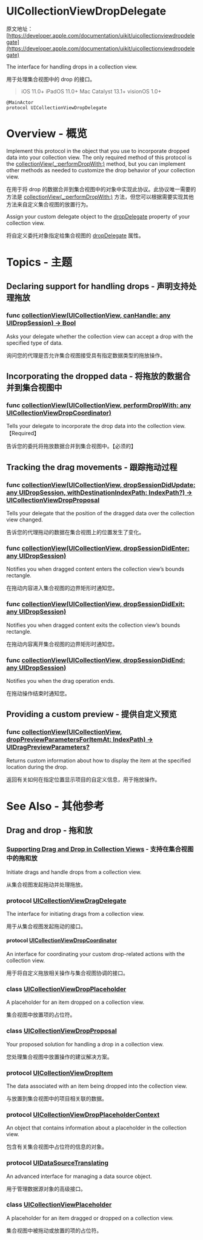 # UICollectionViewDropDelegate

原文地址：
[https://developer.apple.com/documentation/uikit/uicollectionviewdropdelegate](https://developer.apple.com/documentation/uikit/uicollectionviewdropdelegate)

The interface for handling drops in a collection view.

用于处理集合视图中的 drop 的接口。

> iOS 11.0+
iPadOS 11.0+
Mac Catalyst 13.1+
visionOS 1.0+

```
@MainActor
protocol UICollectionViewDropDelegate
```

# Overview - 概览

Implement this protocol in the object that you use to incorporate dropped data into your collection view. The only required method of this protocol is the [collectionView(_:performDropWith:)](https://developer.apple.com/documentation/uikit/uicollectionviewdropdelegate/2897304-collectionview) method, but you can implement other methods as needed to customize the drop behavior of your collection view.

在用于将 drop 的数据合并到集合视图中的对象中实现此协议。此协议唯一需要的方法是 [collectionView(_:performDropWith:)](https://developer.apple.com/documentation/uikit/uicollectionviewdropdelegate/2897304-collectionview) 方法，但您可以根据需要实现其他方法来自定义集合视图的放置行为。

Assign your custom delegate object to the [dropDelegate](https://developer.apple.com/documentation/uikit/uicollectionview/2897491-dropdelegate) property of your collection view.

将自定义委托对象指定给集合视图的 [dropDelegate](https://developer.apple.com/documentation/uikit/uicollectionview/2897491-dropdelegate) 属性。

# Topics - 主题

## Declaring support for handling drops - 声明支持处理拖放

### func [collectionView(UICollectionView, canHandle: any UIDropSession) -> Bool](https://developer.apple.com/documentation/uikit/uicollectionviewdropdelegate/2897386-collectionview)

Asks your delegate whether the collection view can accept a drop with the specified type of data.

询问您的代理是否允许集合视图接受具有指定数据类型的拖放操作。

## Incorporating the dropped data - 将拖放的数据合并到集合视图中

### func [collectionView(UICollectionView, performDropWith: any UICollectionViewDropCoordinator)](https://developer.apple.com/documentation/uikit/uicollectionviewdropdelegate/2897304-collectionview) 

Tells your delegate to incorporate the drop data into the collection view.【Required】

告诉您的委托将拖放数据合并到集合视图中。【必须的】

## Tracking the drag movements - 跟踪拖动过程

### func [collectionView(UICollectionView, dropSessionDidUpdate: any UIDropSession, withDestinationIndexPath: IndexPath?) -> UICollectionViewDropProposal](https://developer.apple.com/documentation/uikit/uicollectionviewdropdelegate/2897375-collectionview)

Tells your delegate that the position of the dragged data over the collection view changed.

告诉您的代理拖动的数据在集合视图上的位置发生了变化。

### func [collectionView(UICollectionView, dropSessionDidEnter: any UIDropSession)](https://developer.apple.com/documentation/uikit/uicollectionviewdropdelegate/2897329-collectionview)

Notifies you when dragged content enters the collection view’s bounds rectangle.

在拖动内容进入集合视图的边界矩形时通知您。

### func [collectionView(UICollectionView, dropSessionDidExit: any UIDropSession)](https://developer.apple.com/documentation/uikit/uicollectionviewdropdelegate/2897416-collectionview)

Notifies you when dragged content exits the collection view’s bounds rectangle.

在拖动内容离开集合视图的边界矩形时通知您。

### func [collectionView(UICollectionView, dropSessionDidEnd: any UIDropSession)](https://developer.apple.com/documentation/uikit/uicollectionviewdropdelegate/2897291-collectionview)

Notifies you when the drag operation ends.

在拖动操作结束时通知您。

## Providing a custom preview - 提供自定义预览

### func [collectionView(UICollectionView, dropPreviewParametersForItemAt: IndexPath) -> UIDragPreviewParameters?](https://developer.apple.com/documentation/uikit/uicollectionviewdropdelegate/2921636-collectionview)

Returns custom information about how to display the item at the specified location during the drop.

返回有关如何在指定位置显示项目的自定义信息，用于拖放操作。

# See Also - 其他参考

## Drag and drop - 拖和放

### [Supporting Drag and Drop in Collection Views](https://developer.apple.com/documentation/uikit/views_and_controls/collection_views/supporting_drag_and_drop_in_collection_views) - 支持在集合视图中的拖和放

Initiate drags and handle drops from a collection view.

从集合视图发起拖动并处理拖放。

### protocol [UICollectionViewDragDelegate](https://developer.apple.com/documentation/uikit/uicollectionviewdragdelegate)

The interface for initiating drags from a collection view.

用于从集合视图发起拖动的接口。

#### protocol [UICollectionViewDropCoordinator](https://developer.apple.com/documentation/uikit/uicollectionviewdropcoordinator)

An interface for coordinating your custom drop-related actions with the collection view.

用于将自定义拖放相关操作与集合视图协调的接口。

### class [UICollectionViewDropPlaceholder](https://developer.apple.com/documentation/uikit/uicollectionviewdropplaceholder)

A placeholder for an item dropped on a collection view.

集合视图中放置项的占位符。

### class [UICollectionViewDropProposal](https://developer.apple.com/documentation/uikit/uicollectionviewdropproposal)

Your proposed solution for handling a drop in a collection view.

您处理集合视图中放置操作的建议解决方案。

### protocol [UICollectionViewDropItem](https://developer.apple.com/documentation/uikit/uicollectionviewdropitem)

The data associated with an item being dropped into the collection view.

与放置到集合视图中的项目相关联的数据。

### protocol [UICollectionViewDropPlaceholderContext](https://developer.apple.com/documentation/uikit/uicollectionviewdropplaceholdercontext)

An object that contains information about a placeholder in the collection view.

包含有关集合视图中占位符的信息的对象。

### protocol [UIDataSourceTranslating](https://developer.apple.com/documentation/uikit/uidatasourcetranslating)

An advanced interface for managing a data source object.

用于管理数据源对象的高级接口。

### class [UICollectionViewPlaceholder](https://developer.apple.com/documentation/uikit/uicollectionviewplaceholder)

A placeholder for an item dragged or dropped on a collection view.

集合视图中被拖动或放置的项的占位符。

